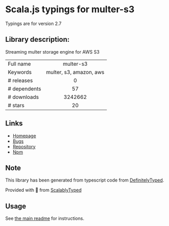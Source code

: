 
# Scala.js typings for multer-s3

Typings are for version 2.7

## Library description:
Streaming multer storage engine for AWS S3

|                    |                 |
| ------------------ | :-------------: |
| Full name          | multer-s3 |
| Keywords           | multer, s3, amazon, aws |
| # releases         | 0 |
| # dependents       | 57 |
| # downloads        | 3242662 |
| # stars            | 20 |

## Links
- [Homepage](https://github.com/badunk/multer-s3#readme)
- [Bugs](https://github.com/badunk/multer-s3/issues)
- [Repository](https://github.com/badunk/multer-s3)
- [Npm](https://www.npmjs.com/package/multer-s3)
    


## Note
This library has been generated from typescript code from [DefinitelyTyped](https://definitelytyped.org).

Provided with :purple_heart: from [ScalablyTyped](https://github.com/oyvindberg/ScalablyTyped)

## Usage
See [the main readme](../../readme.md) for instructions.


